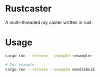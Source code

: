 # Rustcaster

A multi-threaded ray caster written in rust.

# Usage

```bash
cargo run --release --example <example>

# For example
cargo run --release --example mandlebulb
```
